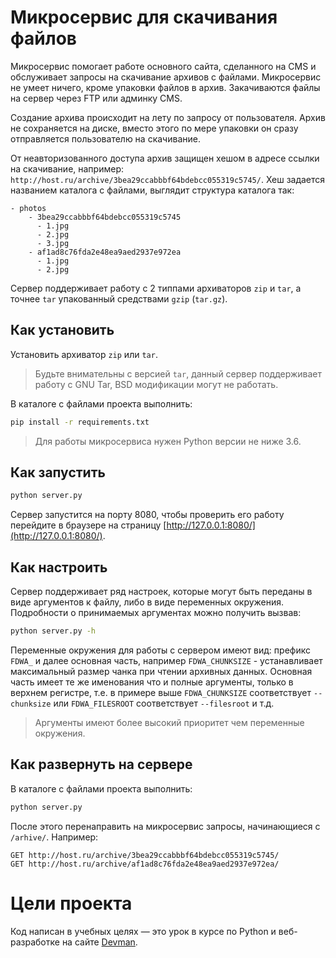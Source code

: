# Микросервис для скачивания файлов

Микросервис помогает работе основного сайта, сделанного на CMS и обслуживает
запросы на скачивание архивов с файлами. Микросервис не умеет ничего, кроме упаковки файлов
в архив. Закачиваются файлы на сервер через FTP или админку CMS.

Создание архива происходит на лету по запросу от пользователя. Архив не сохраняется на диске, вместо этого по мере упаковки он сразу отправляется пользователю на скачивание.

От неавторизованного доступа архив защищен хешом в адресе ссылки на скачивание, например: `http://host.ru/archive/3bea29ccabbbf64bdebcc055319c5745/`. Хеш задается названием каталога с файлами, выглядит структура каталога так:

```
- photos
    - 3bea29ccabbbf64bdebcc055319c5745
      - 1.jpg
      - 2.jpg
      - 3.jpg
    - af1ad8c76fda2e48ea9aed2937e972ea
      - 1.jpg
      - 2.jpg
```

Сервер поддерживает работу с 2 типпами архиваторов `zip` и `tar`, а точнее `tar` упакованный средствами `gzip` (`tar.gz`).

## Как установить

Установить архиватор `zip` или `tar`.

>Будьте внимательны с версией `tar`, данный сервер поддерживает работу с GNU Tar, BSD модификации могут не работать.

В каталоге с файлами проекта выполнить:

```bash
pip install -r requirements.txt
```

>Для работы микросервиса нужен Python версии не ниже 3.6.

## Как запустить

```bash
python server.py
```

Сервер запустится на порту 8080, чтобы проверить его работу перейдите в браузере на страницу [http://127.0.0.1:8080/](http://127.0.0.1:8080/).

## Как настроить

Сервер поддерживает ряд настроек, которые могут быть переданы в виде аргументов к файлу, либо в виде переменных окружения. Подробности о принимаемых аргументах можно получить вызвав:

```bash
python server.py -h
```

Переменные окружения для работы с сервером имеют вид: префикс `FDWA_` и далее основная часть, например `FDWA_CHUNKSIZE` - устанавливает максимальный размер чанка при чтении архивных данных. Основная часть имеет те же именования что и полные аргументы, только в верхнем регистре, т.е. в примере выше `FDWA_CHUNKSIZE` соответствует `--chunksize` или `FDWA_FILESROOT` соответствует `--filesroot` и т.д.

>Аргументы имеют более высокий приоритет чем переменные окружения.


## Как развернуть на сервере

В каталоге с файлами проекта выполнить:

```bash
python server.py
```

После этого перенаправить на микросервис запросы, начинающиеся с `/arhive/`. Например:

```
GET http://host.ru/archive/3bea29ccabbbf64bdebcc055319c5745/
GET http://host.ru/archive/af1ad8c76fda2e48ea9aed2937e972ea/
```

# Цели проекта

Код написан в учебных целях — это урок в курсе по Python и веб-разработке на сайте [Devman](https://dvmn.org).
